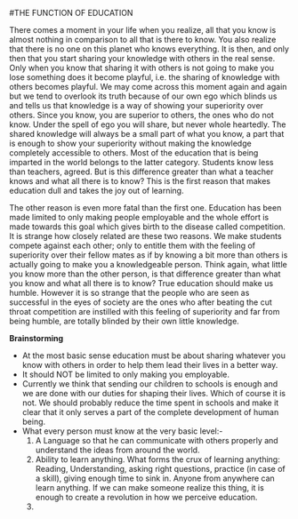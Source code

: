 #THE FUNCTION OF EDUCATION

There comes a moment in your life when you realize, all that you know is almost nothing in comparison to all that is there to know. You also realize that there is no one on this planet who knows everything. It is then, and only then that you start sharing your knowledge with others in the real sense. Only when you know that sharing it with others is not going to make you lose something does it become playful, i.e. the sharing of knowledge with others becomes playful.
We may come across this moment again and again but we tend to overlook its truth because of our own ego which blinds us and tells us that knowledge is a way of showing your superiority over others. Since you know, you are superior to others, the ones who do not know. Under the spell of ego you will share, but never whole heartedly. The shared knowledge will always be a small part of what you know, a part that is enough to show your superiority without making the knowledge completely accessible to others.
Most of the education that is being imparted in the world belongs to the latter category. Students know less than teachers, agreed. But is this difference greater than what a teacher knows and what all there is to know?
This is the first reason that makes education dull and takes the joy out of learning.

The other reason is even more fatal than the first one. 
Education has been made limited to only making people employable and the whole effort is made towards this goal which gives birth to the disease called competition. It is strange how closely related are these two reasons.
We make students compete against each other; only to entitle them with the feeling of superiority over their fellow mates as if by knowing a bit more than others is actually going to make you a knowledgeable person. Think again, what little you know more than the other person, is that difference greater than what you know and what all there is to know?
True education should make us humble. However it is so strange that the people who are seen as successful in the eyes of society are the ones who after beating the cut throat competition are instilled with this feeling of superiority and far from being humble, are totally blinded by their own little knowledge.



**Brainstorming**

 - At the most basic sense education must be about sharing whatever you know with others in order to help them lead their lives in a better way.
 - It should NOT be limited to only making you employable.
 - Currently we think that sending our children to schools is enough and we are done with our duties for shaping their lives. Which of course it is not. We should probably reduce the time spent in schools and make it clear that it only serves a part of the complete development of human being.
 - What every person must know at the very basic level:-
	 1. A Language so that he can communicate with others properly and understand the ideas from around the world.
	 2. Ability to learn anything. What forms the crux of learning anything: Reading, Understanding, asking right questions, practice (in case of a skill), giving enough time to sink in.
	 Anyone from anywhere can learn anything. If we can make someone realize this thing, it is enough to create a revolution in how we perceive education.
	 3. 

